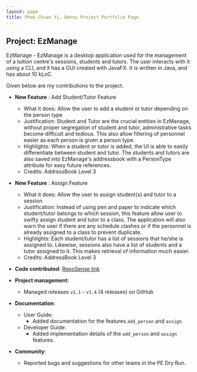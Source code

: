 ```yaml
---
layout: page
title: Phoe Chuan Yi, Benny Project Portfolio Page
---
```



## Project: EzManage

EzManage - EzManage is a desktop application used for the management of a tuition centre's sessions, students and tutors. The user interacts with it using a CLI, and it has a GUI created with JavaFX. It is written in Java, and has about 10 kLoC.

Given below are my contributions to the project.

* **New Feature** : Add Student/Tutor Feature
  * What it does: Allow the user to add a student or tutor depending on the person type
  * Justification: Student and Tutor are the crucial entities in EzManage, without proper segregation of student and tutor, administrative tasks become difficult and tedious. This also allow filtering of personnel easier as each person is given a person type.
  * Highlights: When a student or tutor is added, the UI is able to easily differentiate between student and tutor. The students and tutors are also saved into EzManage's addressbook with a PersonType attribute for easy future references.
  * Credits: AddressBook Level 3

* **New Feature** : Assign Feature
    * What it does: Allow the user to assign student(s) and tutor to a session
    * Justification: Instead of using pen and paper to indicate which student/tutor belongs to which session, this feature allow user to swifty assign student and tutor to a class. The application will also warn the user if there are any schedule clashes or if the personnel is already assigned to a class to prevent duplicate.
    * Highlights: Each student/tutor has a list of sessions that he/she is assigned to. Likewise, sessions also have a list of students and a tutor assigned to it. This makes retrieval of information much easier.
    * Credits: AddressBook Level 3

* **Code contributed**: [RepoSense link](https://nus-cs2103-ay2021s2.github.io/tp-dashboard/?search=&sort=groupTitle&sortWithin=title&since=&timeframe=commit&mergegroup=&groupSelect=groupByRepos&breakdown=false&tabOpen=true&tabType=authorship&tabAuthor=Bennyphoe&tabRepo=AY2021S2-CS2103-W16-4%2Ftp%5Bmaster%5D&authorshipIsMergeGroup=false&authorshipFileTypes=docs~functional-code~test-code&authorshipIsBinaryFileTypeChecked=false)

* **Project management**:
    * Managed releases `v1.1` - `v1.4` (4 releases) on GitHub
    
* **Documentation**:
    * User Guide:
        * Added documentation for the features `add_person` and `assign`
    * Developer Guide:
        * Added implementation details of the `add_person` and `assign` features.

* **Community**:
    * Reported bugs and suggestions for other teams in the PE Dry Run.
